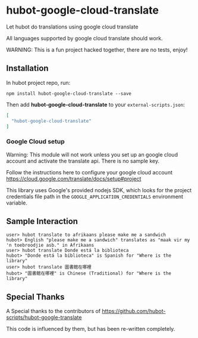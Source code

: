 # hubot-google-cloud-translate

Let hubot do translations using google cloud translate

All languages supported by google cloud translate should work.

WARNING: This is a fun project hacked together, there are no tests, enjoy!

## Installation

In hubot project repo, run:

`npm install hubot-google-cloud-translate --save`

Then add **hubot-google-cloud-translate** to your `external-scripts.json`:

```json
[
  "hubot-google-cloud-translate"
]
```

### Google Cloud setup
Warning: This module will not work unless you set up an google cloud account and activate the translate api. There is no sample key.

Follow the instructions here to configure your google cloud account https://cloud.google.com/translate/docs/setup#project

This library uses Google's provided nodejs SDK, which looks for the project credentials file path in the `GOOGLE_APPLICATION_CREDENTIALS` environment variable.

## Sample Interaction

```
user> hubot translate to afrikaans please make me a sandwich
hubot> English "please make me a sandwich" translates as "maak vir my 'n toebroodjie asb." in Afrikaans
user> hubot translate Donde está la biblioteca
hubot> "Donde está la biblioteca" is Spanish for "Where is the library"
user> hubot translate 圖書館在哪裡
hubot> "圖書館在哪裡" is Chinese (Traditional) for "Where is the library"
```

## Special Thanks

A Special thanks to the contributors of https://github.com/hubot-scripts/hubot-google-translate

This code is influenced by them, but has been re-written completely.
